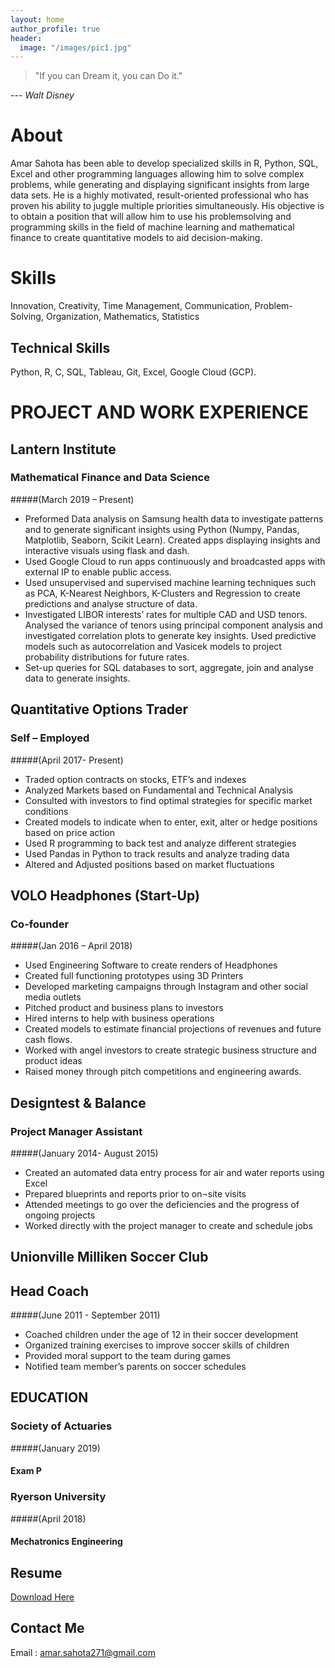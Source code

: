 ```yaml
---
layout: home
author_profile: true
header: 
  image: "/images/pic1.jpg"
---
```


> "If you can Dream it, you can Do it."

---<cite> Walt Disney </cite>

# About

Amar Sahota has been able to develop specialized skills in R, Python, SQL, Excel and other programming languages allowing him to solve complex problems, while generating and displaying significant insights from large data sets. He is a highly motivated, result-oriented professional who has proven his ability to juggle multiple priorities simultaneously. His objective is to obtain a position that will allow him to use his problemsolving and programming skills in the field of machine learning and mathematical finance to create quantitative models to aid decision-making.  

# Skills 


Innovation, Creativity, Time Management,  Communication,  Problem-Solving,  Organization,  Mathematics,  Statistics

## Technical Skills 

Python,  R, C, SQL, Tableau,  Git,  Excel,  Google Cloud (GCP).

 

# PROJECT AND WORK EXPERIENCE 

## Lantern Institute 

### Mathematical Finance and Data Science                                                             
#####(March 2019 – Present)

* Preformed Data analysis on  Samsung health data to investigate patterns and to generate significant insights using Python (Numpy, Pandas, Matplotlib, Seaborn, Scikit Learn). Created apps displaying insights and interactive visuals using flask and dash. 
* Used Google Cloud to run apps continuously and broadcasted apps with external IP to enable public access.  
* Used unsupervised and supervised machine learning techniques such as PCA, K-Nearest Neighbors, K-Clusters and Regression to create predictions and analyse structure of data.  
* Investigated LIBOR interests’ rates for multiple CAD and USD tenors. Analysed the variance of tenors using principal component analysis and  investigated correlation plots to generate key insights. Used predictive models such as autocorrelation and Vasicek models to project probability distributions for future rates. 
* Set-up queries for SQL databases to sort, aggregate, join and analyse data to generate insights. 

## Quantitative Options Trader	

### Self – Employed 	      						                                                   
#####(April 2017- Present)

* Traded option contracts on stocks, ETF’s and indexes
* Analyzed Markets based on Fundamental and Technical Analysis 
* Consulted with investors to find optimal strategies for specific market conditions 
* Created models to indicate when to enter, exit, alter or hedge positions based on price action
* Used R programming to back test and analyze different strategies 
* Used Pandas in Python to track results and analyze trading data
* Altered and Adjusted positions based on market fluctuations

## VOLO Headphones (Start-Up)

### Co-founder                                                                                        
#####(Jan 2016 – April 2018)

* Used Engineering Software to create renders of Headphones 
* Created full functioning prototypes using 3D Printers 
* Developed marketing campaigns through Instagram and other social media outlets
* Pitched product and business plans to investors
* Hired interns to help with business operations
* Created models to estimate financial projections of revenues and future cash flows. 
* Worked with angel investors to create strategic business structure and product ideas 
* Raised money through pitch competitions and engineering awards. 

## Designtest & Balance      

### Project Manager Assistant 								                                      
#####(January 2014- August 2015)

* Created an automated data entry process for air and water reports using Excel 
* Prepared blueprints and reports prior to on¬site visits
* Attended meetings to go over the deficiencies and the progress of ongoing projects
* Worked directly with the project manager to create and schedule jobs


## Unionville Milliken Soccer Club

## Head Coach 								         		                                    
#####(June 2011 - September 2011)

* Coached children under the age of 12 in their soccer development 
* Organized training exercises to improve soccer skills of children 
* Provided moral support to the team during games 
* Notified team member’s parents on soccer schedules

## EDUCATION

### Society of Actuaries                                                                        			
#####(January 2019)
#### Exam P 

### Ryerson University                                                                                        
#####(April 2018)
#### Mechatronics Engineering 



## Resume 

[Download Here](https://github.com/amarsahota/projects/blob/master/Resume/Amar%20Sahota%20Resume%20.pdf)

## Contact Me 
Email : amar.sahota271@gmail.com



